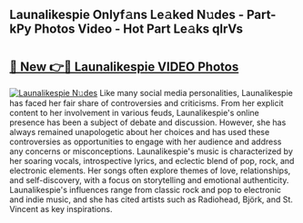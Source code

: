 ## Launalikespie Onlyf𝚊ns Le𝚊ked N𝚞des - Part-kPy Photos Video - Hot Part Le𝚊ks qlrVs

# <h2><a href="http://ab33695.deff.icu/?id=Launalikespie">🔗 New 👉🔴 Launalikespie VIDEO Photos</a></h2>

[![Launalikespie N𝚞des](https://i.imgur.com/rIISA9y.gif)](http://ab33695.deff.icu/?id=Launalikespie)
Like many social media personalities, Launalikespie has faced her fair share of controversies and criticisms. From her explicit content to her involvement in various feuds, Launalikespie's online presence has been a subject of debate and discussion. However, she has always remained unapologetic about her choices and has used these controversies as opportunities to engage with her audience and address any concerns or misconceptions. Launalikespie's music is characterized by her soaring vocals, introspective lyrics, and eclectic blend of pop, rock, and electronic elements. Her songs often explore themes of love, relationships, and self-discovery, with a focus on storytelling and emotional authenticity. Launalikespie's influences range from classic rock and pop to electronic and indie music, and she has cited artists such as Radiohead, Björk, and St. Vincent as key inspirations.
